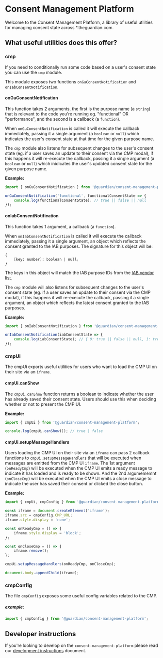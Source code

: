 # Consent Management Platform

Welcome to the Consent Management Platform, a library of useful utilities for managing consent state across \*.theguardian.com.

## What useful utilities does this offer?

### cmp

If you need to conditionally run some code based on a user's consent state you can use the `cmp` module.

This module exposes two functions `onGuConsentNotification` and `onIabConsentNotification`.

#### onGuConsentNotification

This function takes 2 arguments, the first is the purpose name (a `string`) that is relevant to the code you're running eg. "functional" OR "performance", and the second is a callback (a `function`).

When `onGuConsentNotification` is called it will execute the callback immediately, passing it a single argument (a `boolean` or `null`) which indicates the user's consent state at that time for the given purpose name.

The `cmp` module also listens for subsequent changes to the user's consent state (eg. if a user saves an update to their consent via the CMP modal), if this happens it will re-execute the callback, passing it a single argument (a `boolean` or `null`) which inidicates the user's updated consent state for the given purpose name.

**Example:**

```js
import { onGuConsentNotification } from '@guardian/consent-management-platform';

onGuConsentNotification('functional', functionalConsentState => {
    console.log(functionalConsentState); // true || false || null
});
```

#### onIabConsentNotification

This function takes 1 argument, a callback (a `function`).

When `onIabConsentNotification` is called it will execute the callback immediately, passing it a single argument, an object which reflects the consent granted to the IAB purposes. The signature for this object will be:

```
{
    [key: number]: boolean | null;
}
```

The keys in this object will match the IAB purpose IDs from the [IAB vendor list](https://vendorlist.consensu.org/vendorlist.json).

The `cmp` module will also listens for subsequent changes to the user's consent state (eg. if a user saves an update to their consent via the CMP modal), if this happens it will re-execute the callback, passing it a single argument, an object which reflects the latest consent granted to the IAB purposes.

**Example:**

```js
import { onIabConsentNotification } from '@guardian/consent-management-platform';

onIabConsentNotification(iabConsentState => {
    console.log(iabConsentState); // { 0: true || false || null, 1: true || false || null, ... }
});
```

### cmpUi

The cmpUi exports useful utilities for users who want to load the CMP UI on their site via an `iframe`.

#### cmpUi.canShow

The `cmpUi.canShow` function returns a boolean to indicate whether the user has already saved their consent state. Users should use this when deciding whether or not to present the CMP UI.

**Example:**

```js
import { cmpUi } from '@guardian/consent-management-platform';

console.log(cmpUi.canShow()); // true | false
```

#### cmpUi.setupMessageHandlers

Users loading the CMP UI on their site via an `iframe` can pass 2 callback functions to `cmpUi.setupMessageHandlers` that will be executed when messages are emitted from the CMP UI `iframe`. The 1st argument (`onReadyCmp`) will be executed when the CMP UI emits a ready message to indicate it has loaded and is ready to be shown. And the 2nd argumememnt (`onCloseCmp`) will be executed when the CMP UI emits a close message to indicate the user has saved their consent or clicked the close button.

**Example:**

```js
import { cmpUi, cmpConfig } from '@guardian/consent-management-platform';

const iframe = document.createElement('iframe');
iframe.src = cmpConfig.CMP_URL;
iframe.style.display = 'none';

const onReadyCmp = () => {
    iframe.style.display = 'block';
};

const onCloseCmp = () => {
    iframe.remove();
};

cmpUi.setupMessageHandlers(onReadyCmp, onCloseCmp);

document.body.appendChild(iframe);
```

### cmpConfig

The file `cmpConfig` exposes some useful config variables related to the CMP.

##### example:

```js
import { cmpConfig } from '@guardian/consent-management-platform';
```

## Developer instructions

If you're looking to develop on the `consent-management-platform` please read our [development instructions](docs/01-development-instructions.md) document.
